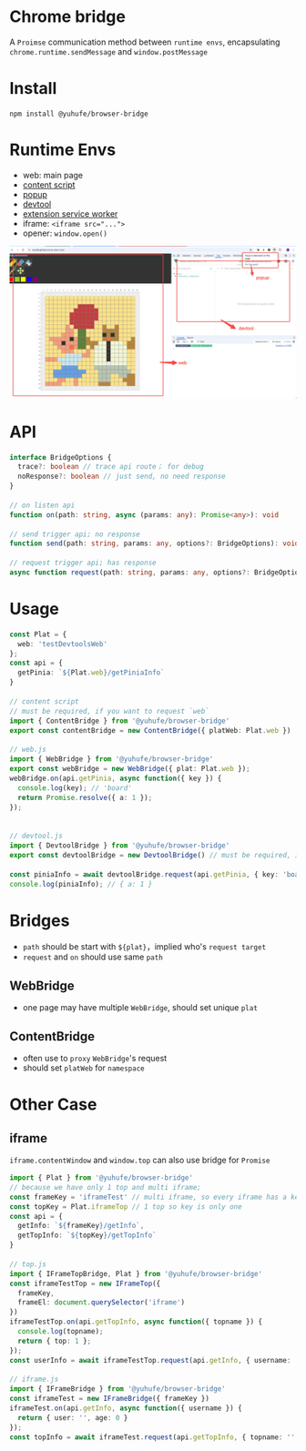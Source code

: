 # Chrome bridge

A `Proimse` communication method between `runtime envs`, encapsulating `chrome.runtime.sendMessage` and `window.postMessage`

# Install

```
npm install @yuhufe/browser-bridge
```

# Runtime Envs
- web: main page
- [content script](https://developer.chrome.com/docs/extensions/develop/concepts/content-scripts)
- [popup](https://developer.chrome.com/docs/extensions/develop/ui/add-popup)
- [devtool](https://developer.chrome.com/docs/extensions/how-to/devtools/extend-devtools)
- [extension service worker](https://developer.chrome.com/docs/extensions/develop/concepts/service-workers/basics)
- iframe: `<iframe src="...">`
- opener: `window.open()`

![image](./assets/runtime_envs.png)

# API

```typescript
interface BridgeOptions {
  trace?: boolean // trace api route； for debug
  noResponse?: boolean // just send, no need response
}

// on listen api
function on(path: string, async (params: any): Promise<any>): void

// send trigger api; no response
function send(path: string, params: any, options?: BridgeOptions): void

// request trigger api; has response
async function request(path: string, params: any, options?: BridgeOptions): Promise<any>
```

# Usage

```typescript
const Plat = {
  web: 'testDevtoolsWeb'
};
const api = {
  getPinia: `${Plat.web}/getPiniaInfo`
}

// content script 
// must be required, if you want to request `web`
import { ContentBridge } from '@yuhufe/browser-bridge'
export const contentBridge = new ContentBridge({ platWeb: Plat.web }) 

// web.js
import { WebBridge } from '@yuhufe/browser-bridge'
export const webBridge = new WebBridge({ plat: Plat.web });
webBridge.on(api.getPinia, async function({ key }) {
  console.log(key); // 'board'
  return Promise.resolve({ a: 1 });
});


// devtool.js
import { DevtoolBridge } from '@yuhufe/browser-bridge'
export const devtoolBridge = new DevtoolBridge() // must be required, if you want to request `web`

const piniaInfo = await devtoolBridge.request(api.getPinia, { key: 'board' });
console.log(piniaInfo); // { a: 1 }
```

# Bridges

- `path` should be start with `${plat}`，implied who's `request target`
- `request` and `on` should use same `path`

## WebBridge

- one page may have multiple `WebBridge`, should set unique `plat`

## ContentBridge

- often use to `proxy` `WebBridge`'s request
- should set `platWeb` for `namespace`

# Other Case

## iframe

`iframe.contentWindow` and `window.top` can also use bridge for `Promise`

```typescript
import { Plat } from '@yuhufe/browser-bridge'
// because we have only 1 top and multi iframe;
const frameKey = 'iframeTest' // multi iframe, so every iframe has a key
const topKey = Plat.iframeTop // 1 top so key is only one
const api = {
  getInfo: `${frameKey}/getInfo`,
  getTopInfo: `${topKey}/getTopInfo`
}

// top.js
import { IFrameTopBridge, Plat } from '@yuhufe/browser-bridge'
const iframeTestTop = new IFrameTop({ 
  frameKey, 
  frameEl: document.querySelector('iframe') 
})
iframeTestTop.on(api.getTopInfo, async function({ topname }) {
  console.log(topname);
  return { top: 1 };
});
const userInfo = await iframeTestTop.request(api.getInfo, { username: '' });

// iframe.js
import { IFrameBridge } from '@yuhufe/browser-bridge'
const iframeTest = new IFrameBridge({ frameKey })
iframeTest.on(api.getInfo, async function({ username }) {
  return { user: '', age: 0 }
});
const topInfo = await iframeTest.request(api.getTopInfo, { topname: '' });
```

